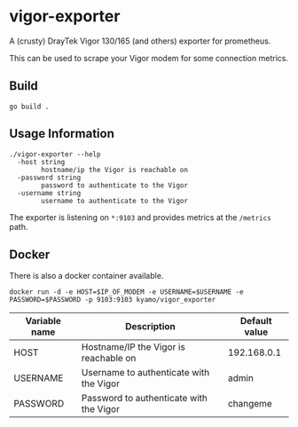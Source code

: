 # vigor-exporter

A (crusty) DrayTek Vigor 130/165 (and others) exporter for prometheus.

This can be used to scrape your Vigor modem for some connection metrics.

## Build
```
go build .
```

## Usage Information
```
./vigor-exporter --help
  -host string
    	hostname/ip the Vigor is reachable on
  -password string
    	password to authenticate to the Vigor
  -username string
    	username to authenticate to the Vigor
```

The exporter is listening on `*:9103` and provides metrics at the `/metrics`
path.

## Docker
There is also a docker container available.
```
docker run -d -e HOST=$IP_OF_MODEM -e USERNAME=$USERNAME -e PASSWORD=$PASSWORD -p 9103:9103 kyamo/vigor_exporter
```

| Variable name | Description | Default value |
|---|---|---|
| HOST | Hostname/IP the Vigor is reachable on | 192.168.0.1 |
| USERNAME | Username to authenticate with the Vigor | admin |
| PASSWORD | Password to authenticate with the Vigor | changeme |

